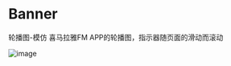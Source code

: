 # Banner
轮播图-模仿 喜马拉雅FM APP的轮播图，指示器随页面的滑动而滚动

![image](http://blog.elight.cn/content/uploadfile/201705/2fda1495184178.gif)
